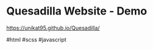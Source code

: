 # Quesadilla Website - Demo

[https://unikat95.github.io/Quesadilla/ ](https://unikat95.github.io/quesadilla-website/)

#html #scss #javascript
